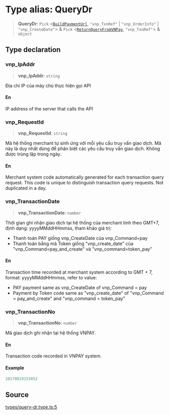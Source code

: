 # Type alias: QueryDr

> **QueryDr**: `Pick` \<[`BuildPaymentUrl`](BuildPaymentUrl.md), `"vnp_TxnRef"` \| `"vnp_OrderInfo"` \| `"vnp_CreateDate"`\> & `Pick` \<[`ReturnQueryFromVNPay`](ReturnQueryFromVNPay.md), `"vnp_TxnRef"`\> & `object`

## Type declaration

### vnp\_IpAddr

> **vnp\_IpAddr**: `string`

Địa chỉ IP của máy chủ thực hiện gọi API

#### En

IP address of the server that calls the API

### vnp\_RequestId

> **vnp\_RequestId**: `string`

Mã hệ thống merchant tự sinh ứng với mỗi yêu cầu truy vấn giao dịch.
Mã này là duy nhất dùng để phân biệt các yêu cầu truy vấn giao dịch. Không được trùng lặp trong ngày.

#### En

Merchant system code automatically generated for each transaction query request.
This code is unique to distinguish transaction query requests. Not duplicated in a day.

### vnp\_TransactionDate

> **vnp\_TransactionDate**: `number`

Thời gian ghi nhận giao dịch tại hệ thống của merchant tính theo GMT+7, định dạng: yyyyMMddHHmmss, tham khảo giá trị:
- Thanh toán PAY giống vnp_CreateDate của vnp_Command=pay
- Thanh toán bằng mã Token giống "vnp_create_date" của "vnp_Command=pay_and_create" và "vnp_command=token_pay"

#### En

Transaction time recorded at merchant system according to GMT + 7, format: yyyyMMddHHmmss, refer to value:
- PAY payment same as vnp_CreateDate of vnp_Command = pay
- Payment by Token code same as "vnp_create_date" of "vnp_Command = pay_and_create" and "vnp_command = token_pay"

### vnp\_TransactionNo

> **vnp\_TransactionNo**: `number`

Mã giao dịch ghi nhận tại hệ thống VNPAY.

#### En

Transaction code recorded in VNPAY system.

#### Example

```ts
20170829153052
```

## Source

[types/query-dr.type.ts:5](https://github.com/lehuygiang28/vnpay/blob/ffb3f1a6e2e5cee6cec7ba4f806a92950f9f7872/src/types/query-dr.type.ts#L5)
